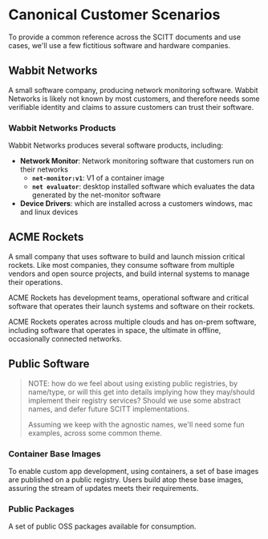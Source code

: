 # Canonical Customer Scenarios

To provide a common reference across the SCITT documents and use cases, we'll use a few fictitious software and hardware companies.

## Wabbit Networks

A small software company, producing network monitoring software. Wabbit Networks is likely not known by most customers, and therefore needs some verifiable identity and claims to assure customers can trust their software.

### Wabbit Networks Products

Wabbit Networks produces several software products, including:

- **Network Monitor**: Network monitoring software that customers run on their networks
  - **`net-monitor:v1`**: V1 of a container image
  - **`net evaluator`**: desktop installed software which evaluates the data generated by the net-monitor software
- **Device Drivers**: which are installed across a customers windows, mac and linux devices

## ACME Rockets

A small company that uses software to build and launch mission critical rockets. Like most companies, they consume software from multiple vendors and open source projects, and build internal systems to manage their operations.

ACME Rockets has development teams, operational software and critical software that operates their launch systems and software on their rockets. 

ACME Rockets operates across multiple clouds and has on-prem software, including software that operates in space, the ultimate in offline, occasionally connected networks.

## Public Software

> NOTE: how do we feel about using existing public registries, by name/type, or will this get into details implying how they may/should implement their registry services? Should we use some abstract names, and defer future SCITT implementations.
> 
> Assuming we keep with the agnostic names, we'll need some fun examples, across some common theme.

### Container Base Images

To enable custom app development, using containers, a set of base images are published on a public registry. Users build atop these base images, assuring the stream of updates meets their requirements.

### Public Packages

A set of public OSS packages available for consumption.
